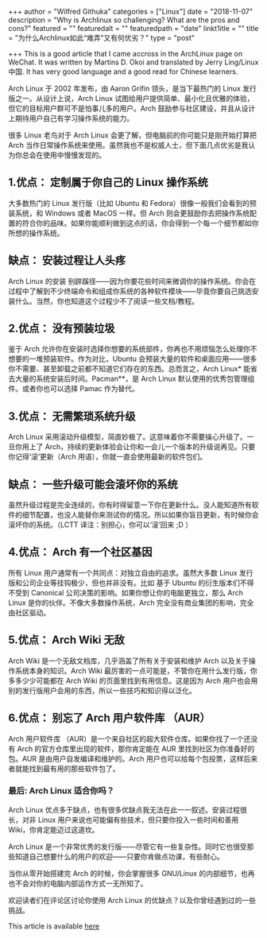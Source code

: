 +++
author = "Wilfred Githuka"
categories = ["Linux"]
date = "2018-11-07"
description = "Why is Archlinux so challenging? What are the pros and cons?"
featured = ""
featuredalt = ""
featuredpath = "date"
linkt1itle = ""
title = "为什么Archlinux如此“难弄”又有何优劣？"
type = "post"

+++
This is a good article that I came accross in the ArchLinux page on WeChat. It was written by Martins D. Okoi and translated by Jerry Ling/Linux中国. It has very good language and a good read for Chinese learners.

Arch Linux 于 2002 年发布，由 Aaron Grifin 领头，是当下最热门的 Linux 发行版之一。从设计上说，Arch Linux 试图给用户提供简单、最小化且优雅的体验，但它的目标用户群可不是怕事儿多的用户。Arch 鼓励参与社区建设，并且从设计上期待用户自己有学习操作系统的能力。

很多 Linux 老鸟对于 Arch Linux 会更了解，但电脑前的你可能只是刚开始打算把 Arch 当作日常操作系统来使用。虽然我也不是权威人士，但下面几点优劣是我认为你总会在使用中慢慢发现的。

## 1.优点： 定制属于你自己的 Linux 操作系统

大多数热门的 Linux 发行版（比如 Ubuntu 和 Fedora）很像一般我们会看到的预装系统，和 Windows 或者 MacOS 一样。但 Arch 则会更鼓励你去把操作系统配置的符合你的品味。如果你能顺利做到这点的话，你会得到一个每一个细节都如你所想的操作系统。

## 缺点： 安装过程让人头疼

Arch Linux 的安装 别辟蹊径——因为你要花些时间来微调你的操作系统。你会在过程中了解到不少终端命令和组成你系统的各种软件模块——毕竟你要自己挑选安装什么。当然，你也知道这个过程少不了阅读一些文档/教程。

## 2.优点： 没有预装垃圾

鉴于 Arch 允许你在安装时选择你想要的系统部件，你再也不用烦恼怎么处理你不想要的一堆预装软件。作为对比，Ubuntu 会预装大量的软件和桌面应用——很多你不需要、甚至卸载之前都不知道它们存在的东西。总而言之，Arch Linux* 能省去大量的系统安装后时间。Pacman**，是 Arch Linux 默认使用的优秀包管理组件。或者你也可以选择 Pamac 作为替代。

## 3.优点： 无需繁琐系统升级

Arch Linux 采用滚动升级模型，简直妙极了。这意味着你不需要操心升级了。一旦你用上了 Arch，持续的更新体验会让你和一会儿一个版本的升级说再见。只要你记得‘滚’更新（Arch 用语），你就一直会使用最新的软件包们。

## 缺点： 一些升级可能会滚坏你的系统

虽然升级过程是完全连续的，你有时得留意一下你在更新什么。没人能知道所有软件的细节配置，也没人能替你来测试你的情况。所以如果你盲目更新，有时候你会滚坏你的系统。（LCTT 译注：别担心，你可以‘滚’回来 ;D ）

## 4.优点： Arch 有一个社区基因

所有 Linux 用户通常有一个共同点：对独立自由的追求。虽然大多数 Linux 发行版和公司企业等挂钩极少，但也并非没有。比如 基于 Ubuntu 的衍生版本们不得不受到 Canonical 公司决策的影响。如果你想让你的电脑更独立，那么 Arch Linux 是你的伙伴。不像大多数操作系统，Arch 完全没有商业集团的影响，完全由社区驱动。

## 5.优点： Arch Wiki 无敌

Arch Wiki 是一个无敌文档库，几乎涵盖了所有关于安装和维护 Arch 以及关于操作系统本身的知识。Arch Wiki 最厉害的一点可能是，不管你在用什么发行版，你多多少少可能都在 Arch Wiki 的页面里找到有用信息。这是因为 Arch 用户也会用别的发行版用户会用的东西，所以一些技巧和知识得以泛化。


## 6.优点： 别忘了 Arch 用户软件库 （AUR）

Arch 用户软件库 （AUR）是一个来自社区的超大软件仓库。如果你找了一个还没有 Arch 的官方仓库里出现的软件，那你肯定能在 AUR 里找到社区为你准备好的包。AUR 是由用户自发编译和维护的。Arch 用户也可以给每个包投票，这样后来者就能找到最有用的那些软件包了。

### 最后: Arch Linux 适合你吗？

Arch Linux 优点多于缺点，也有很多优缺点我无法在此一一叙述。安装过程很长，对非 Linux 用户来说也可能偏有些技术，但只要你投入一些时间和善用 Wiki，你肯定能迈过这道坎。

Arch Linux 是一个非常优秀的发行版——尽管它有一些复杂性。同时它也很受那些知道自己想要什么的用户的欢迎——只要你肯做点功课，有些耐心。

当你从零开始搭建完 Arch 的时候，你会掌握很多 GNU/Linux 的内部细节，也再也不会对你的电脑内部运作方式一无所知了。

欢迎读者们在评论区讨论你使用 Arch Linux 的优缺点？以及你曾经遇到过的一些挑战。

This article is available [here](https://linux.cn/article-9892-1.html)
